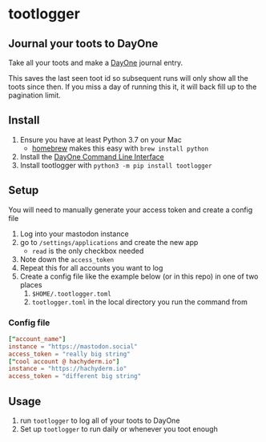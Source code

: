 # tootlogger

## Journal your toots to DayOne

Take all your toots and make a [DayOne](https://dayoneapp.com/) journal entry.

This saves the last seen toot id so subsequent runs will only show all the toots since then.
If you miss a day of running this it, it will back fill up to the pagination limit.

## Install

1. Ensure you have at least Python 3.7 on your Mac
    - [homebrew](https://brew.sh/) makes this easy with `brew install python`
1. Install the [DayOne Command Line Interface](http://help.dayoneapp.com/tips-and-tutorials/command-line-interface-cli)
1. Install tootlogger with `python3 -m pip install tootlogger`

## Setup

You will need to manually generate your access token and create a config file

1. Log into your mastodon instance
1. go to `/settings/applications` and create the new app
    - `read` is the only checkbox needed
1. Note down the `access_token`
1. Repeat this for all accounts you want to log
1. Create a config file like the example below (or in this repo) in one of two places
    1. `$HOME/.tootlogger.toml`
    1. `tootlogger.toml` in the local directory you run the command from

### Config file

```toml
["account_name"]
instance = "https://mastodon.social"
access_token = "really big string"
["cool account @ hachyderm.io"]
instance = "https://hachyderm.io"
access_token = "different big string"
```

## Usage

1. run `tootlogger` to log all of your toots to DayOne
1. Set up `tootlogger` to run daily or whenever you toot enough
